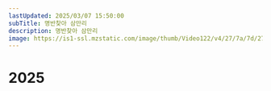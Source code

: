 ```yaml
---
lastUpdated: 2025/03/07 15:50:00
subTitle: 명반찾아 삼만리
description: 명반찾아 삼만리
image: https://is1-ssl.mzstatic.com/image/thumb/Video122/v4/27/7a/7d/277a7d16-af71-6411-31bb-40ddb5e0861b/Job906cdf5f-ec5f-4124-bdf1-fcd49e211a9d-136664272-PreviewImage_preview_image_nonvideo_sdr-Time1663689458985.png/316x316bb.webp
---
```


# 2025

<Music year="2025"/>